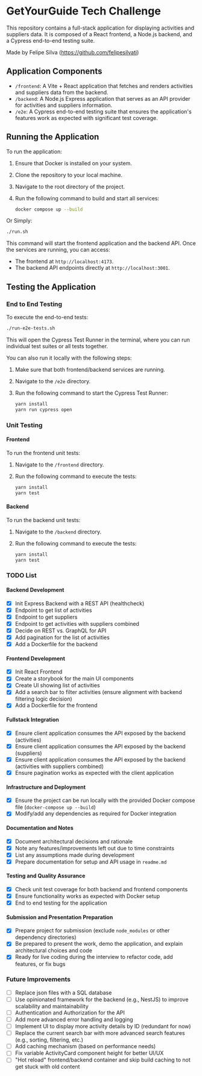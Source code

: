 # GetYourGuide Tech Challenge

This repository contains a full-stack application for displaying activities and suppliers data. It is composed of a React frontend, a Node.js backend, and a Cypress end-to-end testing suite.

Made by Felipe Silva (https://github.com/felipesilvati)

## Application Components

- `/frontend`: A Vite + React application that fetches and renders activities and suppliers data from the backend.
- `/backend`: A Node.js Express application that serves as an API provider for activities and suppliers information.
- `/e2e`: A Cypress end-to-end testing suite that ensures the application's features work as expected with significant test coverage.

## Running the Application

To run the application:

1. Ensure that Docker is installed on your system.
2. Clone the repository to your local machine.
3. Navigate to the root directory of the project.
4. Run the following command to build and start all services:

   ```sh
   docker compose up --build
   ```

Or Simply:

   ```sh
   ./run.sh
   ```

This command will start the frontend application and the backend API. Once the services are running, you can access:

- The frontend at `http://localhost:4173`.
- The backend API endpoints directly at `http://localhost:3001`.

## Testing the Application

### End to End Testing

To execute the end-to-end tests:

   ```sh
   ./run-e2e-tests.sh
   ```

This will open the Cypress Test Runner in the terminal, where you can run individual test suites or all tests together.

You can also run it locally with the following steps:

1. Make sure that both frontend/backend services are running.
2. Navigate to the `/e2e` directory.
3. Run the following command to start the Cypress Test Runner:

   ```sh
   yarn install
   yarn run cypress open
   ```

### Unit Testing
#### Frontend
To run the frontend unit tests:

1. Navigate to the `/frontend` directory.
2. Run the following command to execute the tests:

   ```sh
   yarn install
   yarn test
   ```

#### Backend
To run the backend unit tests:

1. Navigate to the `/backend` directory.
2. Run the following command to execute the tests:

   ```sh
   yarn install
   yarn test
   ```

### TODO List

#### Backend Development
- [x] Init Express Backend with a REST API (healthcheck)
- [x] Endpoint to get list of activities
- [x] Endpoint to get suppliers
- [x] Endpoint to get activities with suppliers combined
- [x] Decide on REST vs. GraphQL for API
- [x] Add pagination for the list of activities
- [x] Add a Dockerfile for the backend

#### Frontend Development
- [x] Init React Frontend
- [x] Create a storybook for the main UI components
- [x] Create UI showing list of activities
- [x] Add a search bar to filter activities (ensure alignment with backend filtering logic decision)
- [x] Add a Dockerfile for the frontend

#### Fullstack Integration
- [x] Ensure client application consumes the API exposed by the backend (activities)
- [x] Ensure client application consumes the API exposed by the backend (suppliers)
- [x] Ensure client application consumes the API exposed by the backend (activities with suppliers combined)
- [x] Ensure pagination works as expected with the client application

#### Infrastructure and Deployment
- [x] Ensure the project can be run locally with the provided Docker compose file (`docker-compose up --build`)
- [x] Modify/add any dependencies as required for Docker integration

#### Documentation and Notes
- [x] Document architectural decisions and rationale
- [x] Note any features/improvements left out due to time constraints
- [x] List any assumptions made during development
- [x] Prepare documentation for setup and API usage in `readme.md`

#### Testing and Quality Assurance
- [x] Check unit test coverage for both backend and frontend components
- [x] Ensure functionality works as expected with Docker setup
- [x] End to end testing for the application

#### Submission and Presentation Preparation
- [x] Prepare project for submission (exclude `node_modules` or other dependency directories)
- [x] Be prepared to present the work, demo the application, and explain architectural choices and code
- [x] Ready for live coding during the interview to refactor code, add features, or fix bugs

### Future Improvements
- [ ] Replace json files with a SQL database
- [ ] Use opinionated framework for the backend (e.g., NestJS) to improve scalability and maintainability
- [ ] Authentication and Authorization for the API
- [ ] Add more advanced error handling and logging
- [ ] Implement UI to display more activity details by ID (redundant for now)
- [ ] Replace the current search bar with more advanced search features (e.g., sorting, filtering, etc.)
- [ ] Add caching mechanism (based on performance needs)
- [ ] Fix variable ActivityCard component height for better UI/UX
- [ ] "Hot reload" frontend/backend container and skip build caching to not get stuck with old content
